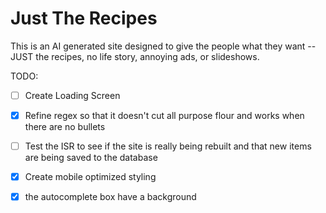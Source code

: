 # Just The Recipes

This is an AI generated site designed to give the people what they want -- JUST the recipes, no life story, annoying ads, or slideshows.

TODO:
- [ ] Create Loading Screen
- [x] Refine regex so that it doesn't cut all purpose flour and works when there are no bullets
- [ ] Test the ISR to see if the site is really being rebuilt and that new items are being saved to the database
- [x] Create mobile optimized styling
- [x] the autocomplete box have a background

